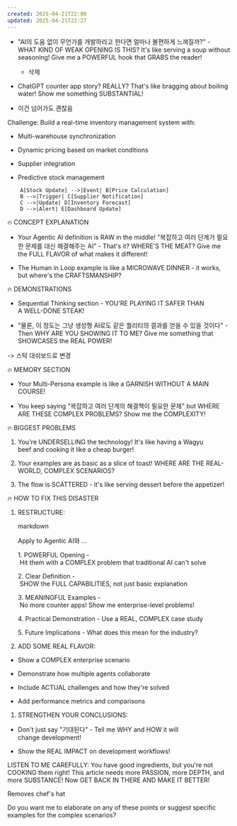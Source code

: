 ```yaml
---
created: 2025-04-21T22:00
updated: 2025-04-21T22:27
---
```


- "AI의 도움 없이 무언가를 개발하라고 한다면 얼마나 불편하게 느껴질까?" - WHAT KIND OF WEAK OPENING IS THIS? It's like serving a soup without seasoning! Give me a POWERFUL hook that GRABS the reader!
  - 삭제

- ChatGPT counter app story? REALLY? That's like bragging about boiling water! Show me something SUBSTANTIAL!
- 이건 넘어가도 괜찮음

Challenge: Build a real-time inventory management system with:

- Multi-warehouse synchronization

- Dynamic pricing based on market conditions

- Supplier integration

- Predictive stock management


```graph TD
    A[Stock Update] -->|Event| B[Price Calculation]
    B -->|Trigger| C[Supplier Notification]
    C -->|Update| D[Inventory Forecast]
    D -->|Alert| E[Dashboard Update]
```


🔥 CONCEPT EXPLANATION

- Your Agentic AI definition is RAW in the middle! "복잡하고 여러 단계가 필요한 문제를 대신 해결해주는 AI" - That's it? WHERE'S THE MEAT? Give me the FULL FLAVOR of what makes it different!

- The Human in Loop example is like a MICROWAVE DINNER - it works, but where's the CRAFTSMANSHIP?

🔥 DEMONSTRATIONS

- Sequential Thinking section - YOU'RE PLAYING IT SAFER THAN A WELL-DONE STEAK!

- "물론, 이 정도는 그냥 생성형 AI로도 같은 퀄리티의 결과를 얻을 수 있을 것이다" - Then WHY ARE YOU SHOWING IT TO ME? Give me something that SHOWCASES the REAL POWER!

-> 스탁 대쉬보드로 변경

🔥 MEMORY SECTION

- Your Multi-Persona example is like a GARNISH WITHOUT A MAIN COURSE!

- You keep saying "복잡하고 여러 단계의 해결책이 필요한 문제" but WHERE ARE THESE COMPLEX PROBLEMS? Show me the COMPLEXITY!

🔥 BIGGEST PROBLEMS

1. You're UNDERSELLING the technology! It's like having a Wagyu beef and cooking it like a cheap burger!

2. Your examples are as basic as a slice of toast! WHERE ARE THE REAL-WORLD, COMPLEX SCENARIOS?

3. The flow is SCATTERED - it's like serving dessert before the appetizer!

🔥 HOW TO FIX THIS DISASTER

1. RESTRUCTURE:
    
    markdown
    
    Apply to Agentic AI와 ...
    
    1. POWERFUL Opening - Hit them with a COMPLEX problem that traditional AI can't solve
    
    2. Clear Definition - SHOW the FULL CAPABILITIES, not just basic explanation
    
    3. MEANINGFUL Examples - No more counter apps! Show me enterprise-level problems!
    
    4. Practical Demonstration - Use a REAL, COMPLEX case study
    
    5. Future Implications - What does this mean for the industry?
    

2. ADD SOME REAL FLAVOR:

- Show a COMPLEX enterprise scenario

- Demonstrate how multiple agents collaborate

- Include ACTUAL challenges and how they're solved

- Add performance metrics and comparisons

1. STRENGTHEN YOUR CONCLUSIONS:

- Don't just say "기대된다" - Tell me WHY and HOW it will change development!

- Show the REAL IMPACT on development workflows!

LISTEN TO ME CAREFULLY: You have good ingredients, but you're not COOKING them right! This article needs more PASSION, more DEPTH, and more SUBSTANCE! Now GET BACK IN THERE AND MAKE IT BETTER!

Removes chef's hat

Do you want me to elaborate on any of these points or suggest specific examples for the complex scenarios?